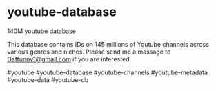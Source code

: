 # youtube-database
140M youtube database

This database contains IDs on 145 millions of Youtube channels across various genres and niches.
Please send me a massage to Daffunny1@gmail.com if you are interested.

#youtube #youtube-database #youtube-channels #youtube-metadata #youtube-data #youtube-db
